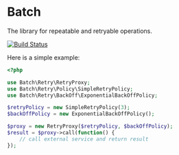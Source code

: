 Batch
=====

The library for repeatable and retryable operations.

[![Build Status](https://secure.travis-ci.org/vkartaviy/batch.png?branch=master)](http://travis-ci.org/vkartaviy/batch)


Here is a simple example:

```php
<?php

use Batch\Retry\RetryProxy;
use Batch\Retry\Policy\SimpleRetryPolicy;
use Batch\Retry\BackOff\ExponentialBackOffPolicy;

$retryPolicy = new SimpleRetryPolicy(3);
$backOffPolicy = new ExponentialBackOffPolicy();

$proxy = new RetryProxy($retryPolicy, $backOffPolicy);
$result = $proxy->call(function() {
    // call external service and return result
});
```